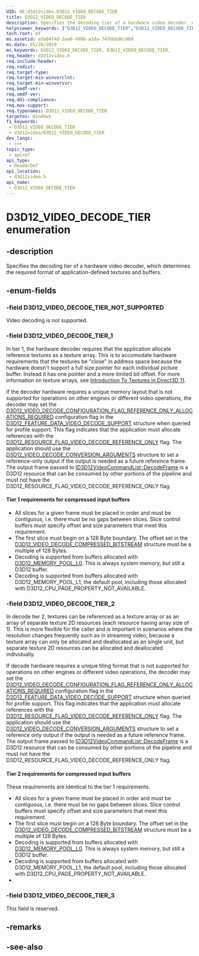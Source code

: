 ```yaml
---
UID: NE:d3d12video.D3D12_VIDEO_DECODE_TIER
title: D3D12_VIDEO_DECODE_TIER
description: Specifies the decoding tier of a hardware video decoder, which determines the required format of application-defined textures and buffers.
helpviewer_keywords: ["D3D12_VIDEO_DECODE_TIER","D3D12_VIDEO_DECODE_TIER",""]
tech.root: mf
ms.assetid: a7e84f4d-3aa0-4986-a1da-747bbbd6c889
ms.date: 05/28/2019
ms.keywords: D3D12_VIDEO_DECODE_TIER, D3D12_VIDEO_DECODE_TIER,
req.header: d3d12video.h
req.include-header: 
req.redist: 
req.target-type: 
req.target-min-winverclnt: 
req.target-min-winversvr: 
req.kmdf-ver: 
req.umdf-ver: 
req.ddi-compliance: 
req.max-support: 
req.typenames: D3D12_VIDEO_DECODE_TIER
targetos: Windows
f1_keywords:
 - D3D12_VIDEO_DECODE_TIER
 - d3d12video/D3D12_VIDEO_DECODE_TIER
dev_langs:
 - c++
topic_type:
 - apiref
api_type:
 - HeaderDef
api_location:
 - d3d12video.h
api_name:
 - D3D12_VIDEO_DECODE_TIER
---
```


# D3D12_VIDEO_DECODE_TIER enumeration


## -description

Specifies the decoding tier of a hardware video decoder, which determines the required format of application-defined textures and buffers.

## -enum-fields

### -field D3D12_VIDEO_DECODE_TIER_NOT_SUPPORTED 

Video decoding is not supported.

### -field D3D12_VIDEO_DECODE_TIER_1 

In tier 1, the hardware decoder requires that the application allocate reference textures as a texture array. This is to accomodate hardware requirements that the textures be "close" in address space because the hardware doesn't support a full size pointer for each individual picture buffer.  Instead it has one pointer and a more limited bit offset. For more information on texture arrays, see [Introduction To Textures in Direct3D 11](/windows/win32/direct3d11/overviews-direct3d-11-resources-textures-intro).

If the decoder hardware requires a unique memory layout that is not supported for operations on other engines or different video operations, the decoder may set the <a href="ne-d3d12video-d3d12_video_decode_configuration_flags.md">D3D12_VIDEO_DECODE_CONFIGURATION_FLAG_REFERENCE_ONLY_ALLOCATIONS_REQUIRED</a> configuration flag in the <a href="ns-d3d12video-d3d12_feature_data_video_decode_support.md">D3D12_FEATURE_DATA_VIDEO_DECODE_SUPPORT</a> structure when queried for profile support. This flag indicates that the application must allocate references with the <a href="https://docs.microsoft.com/windows/desktop/api/d3d12/ne-d3d12-d3d12_resource_flags">D3D12_RESOURCE_FLAG_VIDEO_DECODE_REFERENCE_ONLY</a> flag.  The application should use the <a href="ns-d3d12video-d3d12_video_decode_conversion_arguments.md">D3D12_VIDEO_DECODE_CONVERSION_ARGUMENTS</a> structure to set a reference-only output if the output is needed as a future reference frame.  The output frame passed to <a href="nf-d3d12video-id3d12videodecodecommandlist-decodeframe.md">ID3D12VideoCommandList::DecodeFrame</a> is a D3D12 resource that can be consumed by other portions of the pipeline and must not have the D3D12_RESOURCE_FLAG_VIDEO_DECODE_REFERENCE_ONLY flag.

#### Tier 1 requirements for compressed input buffers
- All slices for a given frame must be placed in order and must be contiguous, i.e. there must be no gaps between slices.  Slice control buffers must specify offset and size parameters that meet this requirement.  
- The first slice must begin on a 128 Byte boundary.  The offset set in the <a href="ns-d3d12video-d3d12_video_decode_compressed_bitstream.md">D3D12_VIDEO_DECODE_COMPRESSED_BITSTREAM</a> structure must be a multiple of 128 Bytes.
- Decoding is supported from buffers allocated with <a href="https://docs.microsoft.com/windows/desktop/api/d3d12/ne-d3d12-d3d12_memory_pool">D3D12_MEMORY_POOL_L0</a>. This is always system memory, but still a D3D12 buffer.
- Decoding is supported from buffers allocated with D3D12_MEMORY_POOL_L1, the default pool, including those allocated with D3D12_CPU_PAGE_PROPERTY_NOT_AVAILABLE.

### -field D3D12_VIDEO_DECODE_TIER_2 

In decode tier 2, textures can be referenced as a texture array or as an array of separate texture 2D resources (each resource having array size of 1). This is more flexible for the caller and is important in scenarios where the resolution changes frequently such as in streaming video, because a texture array can only be allocated and deallocated as an single unit, but separate texture 2D resources can be allocated and deallocated individually.  

If decode hardware requires a unique tiling format that is not supported for operations on other engines or different video operations, the decoder may set the <a href="ne-d3d12video-d3d12_video_decode_configuration_flags.md">D3D12_VIDEO_DECODE_CONFIGURATION_FLAG_REFERENCE_ONLY_ALLOCATIONS_REQUIRED</a> configuration flag in the <a href="ns-d3d12video-d3d12_feature_data_video_decode_support.md">D3D12_FEATURE_DATA_VIDEO_DECODE_SUPPORT</a> structure when queried for profile support. This flag indicates that the application must allocate references with the <a href="https://docs.microsoft.com/windows/desktop/api/d3d12/ne-d3d12-d3d12_resource_flags">D3D12_RESOURCE_FLAG_VIDEO_DECODE_REFERENCE_ONLY</a> flag.  The application should use the <a href="ns-d3d12video-d3d12_video_decode_conversion_arguments.md">D3D12_VIDEO_DECODE_CONVERSION_ARGUMENTS</a> structure to set a reference only output if the output is needed as a future reference frame.  The output frame passed to <a href="nf-d3d12video-id3d12videodecodecommandlist-decodeframe.md">ID3D12VideoCommandList::DecodeFrame</a> is a D3D12 resource that can be consumed by other portions of the pipeline and must not have the D3D12_RESOURCE_FLAG_VIDEO_DECODE_REFERENCE_ONLY flag.

#### Tier 2 requirements for compressed input buffers

These requirements are identical to the tier 1 requirements.

- All slices for a given frame must be placed in order and must be contiguous, i.e. there must be no gaps between slices.  Slice control buffers must specify offset and size parameters that meet this requirement.  
- The first slice must begin on a 128 Byte boundary.  The offset set in the <a href="ns-d3d12video-d3d12_video_decode_compressed_bitstream.md">D3D12_VIDEO_DECODE_COMPRESSED_BITSTREAM</a> structure must be a multiple of 128 Bytes.
- Decoding is supported from buffers allocated with <a href="https://docs.microsoft.com/windows/desktop/api/d3d12/ne-d3d12-d3d12_memory_pool">D3D12_MEMORY_POOL_L0</a>. This is always system memory, but still a D3D12 buffer.
- Decoding is supported from buffers allocated with D3D12_MEMORY_POOL_L1, the default pool, including those allocated with D3D12_CPU_PAGE_PROPERTY_NOT_AVAILABLE. 
-

### -field D3D12_VIDEO_DECODE_TIER_3 

This field is reserved.

## -remarks

## -see-also

